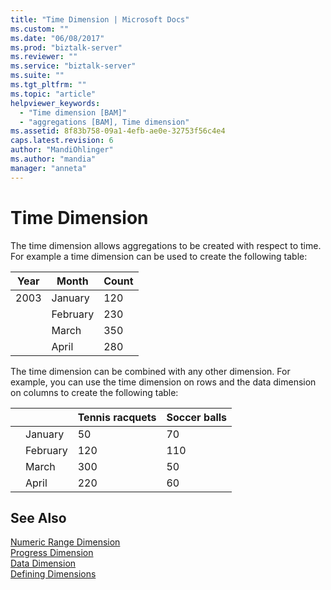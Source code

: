 ```yaml
---
title: "Time Dimension | Microsoft Docs"
ms.custom: ""
ms.date: "06/08/2017"
ms.prod: "biztalk-server"
ms.reviewer: ""
ms.service: "biztalk-server"
ms.suite: ""
ms.tgt_pltfrm: ""
ms.topic: "article"
helpviewer_keywords: 
  - "Time dimension [BAM]"
  - "aggregations [BAM], Time dimension"
ms.assetid: 8f83b758-09a1-4efb-ae0e-32753f56c4e4
caps.latest.revision: 6
author: "MandiOhlinger"
ms.author: "mandia"
manager: "anneta"
---
```

# Time Dimension
The time dimension allows aggregations to be created with respect to time. For example a time dimension can be used to create the following table:  
  
|Year|Month|Count|  
|----------|-----------|-----------|  
|2003|January|120|  
||February|230|  
||March|350|  
||April|280|  
  
 The time dimension can be combined with any other dimension. For example, you can use the time dimension on rows and the data dimension on columns to create the following table:  
  
|||Tennis racquets|Soccer balls|  
|------|------|---------------------|------------------|  
||January|50|70|  
||February|120|110|  
||March|300|50|  
||April|220|60|  
  
## See Also  
 [Numeric Range Dimension](../core/numeric-range-dimension.md)   
 [Progress Dimension](../core/progress-dimension.md)   
 [Data Dimension](../core/data-dimension.md)   
 [Defining Dimensions](../core/defining-dimensions.md)